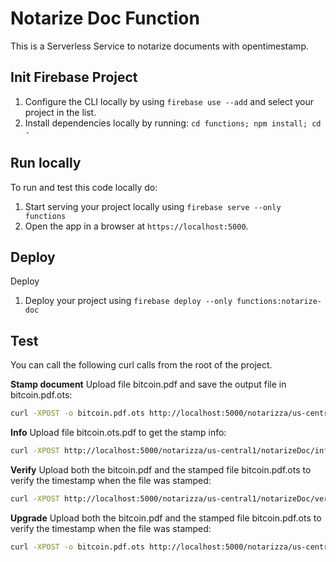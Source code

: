 # Notarize Doc Function

This is a Serverless Service to notarize documents with opentimestamp. 


## Init Firebase Project
 1. Configure the CLI locally by using `firebase use --add` and select your project in the list.
 1. Install dependencies locally by running: `cd functions; npm install; cd -`


## Run locally
To run and test this code locally do:
 1. Start serving your project locally using `firebase serve --only functions`
 1. Open the app in a browser at `https://localhost:5000`.


## Deploy
Deploy
 1. Deploy your project using `firebase deploy --only functions:notarize-doc`


## Test
You can call the following curl calls from the root of the project.

**Stamp document**
Upload file bitcoin.pdf and save the output file in bitcoin.pdf.ots:
```bash
curl -XPOST -o bitcoin.pdf.ots http://localhost:5000/notarizza/us-central1/notarizeDoc/stamp -F 'doc=@./test files/bitcoin.pdf'
```

**Info**
Upload file bitcoin.ots.pdf to get the stamp info:
```bash
curl -XPOST http://localhost:5000/notarizza/us-central1/notarizeDoc/info -F 'ots=@./test files/bitcoin.pdf.ots'
```

**Verify**
Upload both the bitcoin.pdf and the stamped file bitcoin.pdf.ots to verify the timestamp when the file was stamped:
```bash
curl -XPOST http://localhost:5000/notarizza/us-central1/notarizeDoc/verify -F 'ots=@../test files/bitcoin.pdf.ots' -F 'doc=@./test files/bitcoin.pdf'
```

**Upgrade**
Upload both the bitcoin.pdf and the stamped file bitcoin.pdf.ots to verify the timestamp when the file was stamped:
```bash
curl -XPOST -o bitcoin.pdf.ots http://localhost:5000/notarizza/us-central1/notarizeDoc/upgrade -F 'ots=@./test files/bitcoin.pdf.ots'
```


